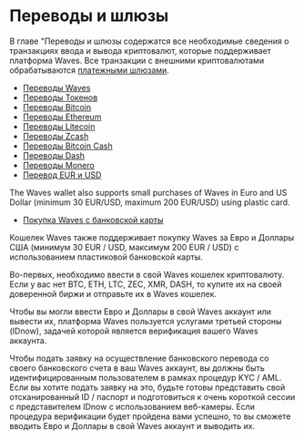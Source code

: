 # Переводы и шлюзы

В главе "Переводы и шлюзы содержатся все необходимые сведения о транзакциях ввода и вывода криптовалют, которые поддерживает платформа Waves. Все транзакции с внешними криптовалютами обрабатываются [платежными шлюзами](/frequently-asked-questions-faq/transfers-and-gateways/payment-gateway.md).

* [Переводы Waves](transfers-and-gateways/waves-transfers.md)
* [Переводы Токенов](transfers-and-gateways/asset-transfers.md)
* [Переводы Bitcoin](transfers-and-gateways/bitcoin-transfers.md)
* [Переводы Ethereum](transfers-and-gateways/ethereum-transfers.md)
* [Переводы Litecoin](transfers-and-gateways/litecoin-transfers.md)
* [Переводы Zcash](transfers-and-gateways/zcash-transfers.md)
* [Переводы Bitcoin Cash](transfers-and-gateways/bitcoin-cash-transfers.md)
* [Переводы Dash](transfers-and-gateways/dash-transfers.md)
* [Переводы Monero](transfers-and-gateways/monero-transfers.md)
* [Перевод EUR и USD](transfers-and-gateways/eur-usd-transfers.md)

The Waves wallet also supports small purchases of Waves in Euro and US Dollar (minimum 30 EUR/USD, maximum 200 EUR/USD) using plastic card.

* [Покупка Waves с банковской карты](transfers-and-gateways/buying-waves-using-card.md)

Кошелек Waves также поддерживает покупку Waves за Евро и Доллары США (минимум 30 EUR / USD, максимум 200 EUR / USD) с использованием пластиковой банковской карты.

Во-первых, необходимо ввести в свой Waves кошелек криптовалюту. Если у вас нет BTC, ETH, LTC, ZEC, XMR, DASH, то купите их на своей доверенной биржи и отправьте их в Waves кошелек.

Чтобы вы могли ввести Евро и Доллары в свой Waves аккаунт или вывести их, платформа Waves пользуется услугами третьей стороны (IDnow), задачей которой является верификация вашего Waves аккаунта.

Чтобы подать заявку на осуществление банковского перевода со своего банковского счета в ваш Waves аккаунт, вы должны быть идентифицированным пользователем в рамках процедур KYC / AML. Если вы хотите подать заявку на это, будьте готовы представить свой отсканированный ID / паспорт и подготовиться к очень короткой сессии с представителем IDnow с использованием веб-камеры. Если процедура верификации будет пройдена вами успешно, то вы сможете вводить Евро и Доллары в свой Waves аккаунт и выводить их.
